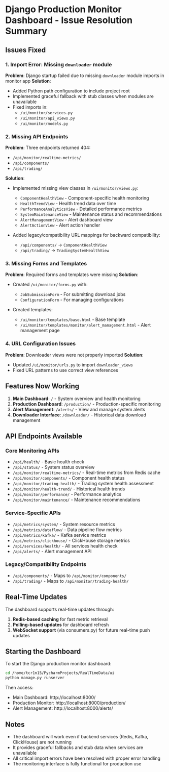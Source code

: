 # Django Production Monitor Dashboard - Issue Resolution Summary

## Issues Fixed

### 1. Import Error: Missing `downloader` module
**Problem**: Django startup failed due to missing `downloader` module imports in monitor app
**Solution**: 
- Added Python path configuration to include project root
- Implemented graceful fallback with stub classes when modules are unavailable
- Fixed imports in:
  - `/ui/monitor/services.py`
  - `/ui/monitor/api_views.py`
  - `/ui/monitor/models.py`

### 2. Missing API Endpoints
**Problem**: Three endpoints returned 404:
- `/api/monitor/realtime-metrics/`
- `/api/components/`
- `/api/trading/`

**Solution**:
- Implemented missing view classes in `/ui/monitor/views.py`:
  - `ComponentHealthView` - Component-specific health monitoring
  - `HealthTrendView` - Health trend data over time
  - `PerformanceAnalyticsView` - Detailed performance metrics
  - `SystemMaintenanceView` - Maintenance status and recommendations
  - `AlertManagementView` - Alert dashboard view
  - `AlertActionView` - Alert action handler
  
- Added legacy/compatibility URL mappings for backward compatibility:
  - `/api/components/` → `ComponentHealthView`
  - `/api/trading/` → `TradingSystemHealthView`

### 3. Missing Forms and Templates
**Problem**: Required forms and templates were missing
**Solution**:
- Created `/ui/monitor/forms.py` with:
  - `JobSubmissionForm` - For submitting download jobs
  - `ConfigurationForm` - For managing configurations
  
- Created templates:
  - `/ui/monitor/templates/base.html` - Base template
  - `/ui/monitor/templates/monitor/alert_management.html` - Alert management page

### 4. URL Configuration Issues
**Problem**: Downloader views were not properly imported
**Solution**:
- Updated `/ui/monitor/urls.py` to import `downloader_views`
- Fixed URL patterns to use correct view references

## Features Now Working

1. **Main Dashboard**: `/` - System overview and health monitoring
2. **Production Dashboard**: `/production/` - Production-specific monitoring
3. **Alert Management**: `/alerts/` - View and manage system alerts
4. **Downloader Interface**: `/downloader/` - Historical data download management

## API Endpoints Available

### Core Monitoring APIs
- `/api/health/` - Basic health check
- `/api/status/` - System status overview
- `/api/monitor/realtime-metrics/` - Real-time metrics from Redis cache
- `/api/monitor/components/` - Component health status
- `/api/monitor/trading-health/` - Trading system health assessment
- `/api/monitor/health-trend/` - Historical health trends
- `/api/monitor/performance/` - Performance analytics
- `/api/monitor/maintenance/` - Maintenance recommendations

### Service-Specific APIs
- `/api/metrics/system/` - System resource metrics
- `/api/metrics/dataflow/` - Data pipeline flow metrics
- `/api/metrics/kafka/` - Kafka service metrics
- `/api/metrics/clickhouse/` - ClickHouse storage metrics
- `/api/services/health/` - All services health check
- `/api/alerts/` - Alert management API

### Legacy/Compatibility Endpoints
- `/api/components/` - Maps to `/api/monitor/components/`
- `/api/trading/` - Maps to `/api/monitor/trading-health/`

## Real-Time Updates

The dashboard supports real-time updates through:
1. **Redis-based caching** for fast metric retrieval
2. **Polling-based updates** for dashboard refresh
3. **WebSocket support** (via consumers.py) for future real-time push updates

## Starting the Dashboard

To start the Django production monitor dashboard:

```bash
cd /home/tcr1n15/PycharmProjects/RealTimeData/ui
python manage.py runserver
```

Then access:
- Main Dashboard: http://localhost:8000/
- Production Monitor: http://localhost:8000/production/
- Alert Management: http://localhost:8000/alerts/

## Notes

- The dashboard will work even if backend services (Redis, Kafka, ClickHouse) are not running
- It provides graceful fallbacks and stub data when services are unavailable
- All critical import errors have been resolved with proper error handling
- The monitoring interface is fully functional for production use